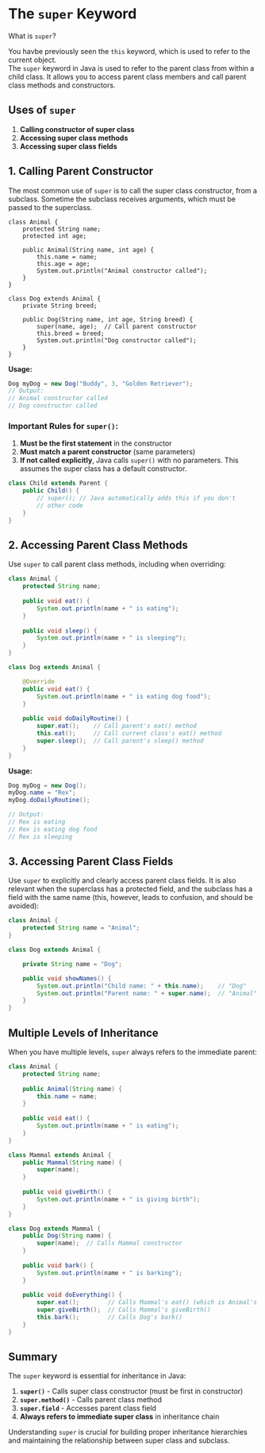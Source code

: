 # The `super` Keyword

What is `super`?

You havbe previously seen the `this` keyword, which is used to refer to the current object.\
The `super` keyword in Java is used to refer to the parent class from within a child class. It allows you to access parent class members and call parent class methods and constructors.

## Uses of `super`

1. **Calling constructor of super class**
2. **Accessing super class methods**
3. **Accessing super class fields**

## 1. Calling Parent Constructor

The most common use of `super` is to call the super class constructor, from a subclass. Sometime the subclass receives arguments, which must be passed to the superclass.

```java{16}
class Animal {
    protected String name;
    protected int age;
    
    public Animal(String name, int age) {
        this.name = name;
        this.age = age;
        System.out.println("Animal constructor called");
    }
}

class Dog extends Animal {
    private String breed;
    
    public Dog(String name, int age, String breed) {
        super(name, age);  // Call parent constructor
        this.breed = breed;
        System.out.println("Dog constructor called");
    }
}
```

**Usage:**
```java
Dog myDog = new Dog("Buddy", 3, "Golden Retriever");
// Output:
// Animal constructor called
// Dog constructor called
```

### Important Rules for `super()`:

1. **Must be the first statement** in the constructor
2. **Must match a parent constructor** (same parameters)
3. **If not called explicitly**, Java calls `super()` with no parameters. This assumes the super class has a default constructor.

```java
class Child extends Parent {
    public Child() {
        // super(); // Java automatically adds this if you don't
        // other code
    }
}
```

## 2. Accessing Parent Class Methods

Use `super` to call parent class methods, including when overriding:

```java
class Animal {
    protected String name;
    
    public void eat() {
        System.out.println(name + " is eating");
    }
    
    public void sleep() {
        System.out.println(name + " is sleeping");
    }
}

class Dog extends Animal {

    @Override
    public void eat() {
        System.out.println(name + " is eating dog food");
    }
    
    public void doDailyRoutine() {
        super.eat();    // Call parent's eat() method
        this.eat();     // Call current class's eat() method
        super.sleep();  // Call parent's sleep() method
    }
}
```

**Usage:**
```java
Dog myDog = new Dog();
myDog.name = "Rex";
myDog.doDailyRoutine();

// Output:
// Rex is eating
// Rex is eating dog food
// Rex is sleeping
```

## 3. Accessing Parent Class Fields

Use `super` to explicitly and clearly access parent class fields. It is also relevant when the superclass has a protected field, and the subclass has a field with the same name (this, however, leads to confusion, and should be avoided):

```java
class Animal {
    protected String name = "Animal";
}

class Dog extends Animal {

    private String name = "Dog";

    public void showNames() {
        System.out.println("Child name: " + this.name);    // "Dog"
        System.out.println("Parent name: " + super.name);  // "Animal"
    }
}
```


## Multiple Levels of Inheritance

When you have multiple levels, `super` always refers to the immediate parent:

```java
class Animal {
    protected String name;
    
    public Animal(String name) {
        this.name = name;
    }
    
    public void eat() {
        System.out.println(name + " is eating");
    }
}

class Mammal extends Animal {
    public Mammal(String name) {
        super(name);
    }
    
    public void giveBirth() {
        System.out.println(name + " is giving birth");
    }
}

class Dog extends Mammal {
    public Dog(String name) {
        super(name);  // Calls Mammal constructor
    }
    
    public void bark() {
        System.out.println(name + " is barking");
    }
    
    public void doEverything() {
        super.eat();        // Calls Mammal's eat() (which is Animal's eat())
        super.giveBirth();  // Calls Mammal's giveBirth()
        this.bark();        // Calls Dog's bark()
    }
}
```


## Summary

The `super` keyword is essential for inheritance in Java:

1. **`super()`** - Calls super class constructor (must be first in constructor)
2. **`super.method()`** - Calls parent class method
3. **`super.field`** - Accesses parent class field
4. **Always refers to immediate super class** in inheritance chain

Understanding `super` is crucial for building proper inheritance hierarchies and maintaining the relationship between super class and subclass.
